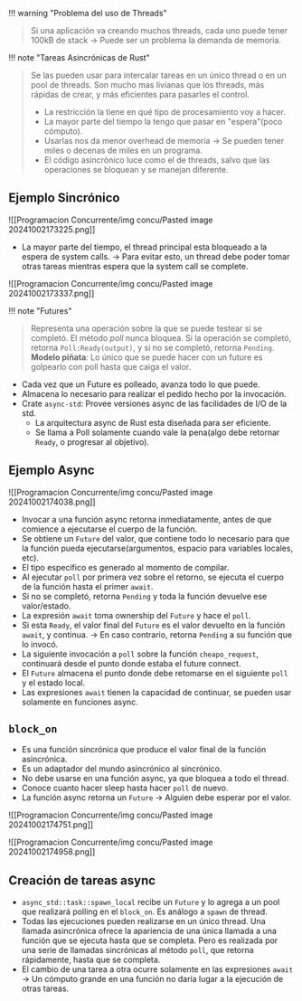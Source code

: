 
 !!! warning "Problema del uso de Threads"
> Si una aplicación va creando muchos threads, cada uno puede tener 100kB de stack -> Puede ser un problema la demanda de memoria.


!!! note "Tareas Asincrónicas de Rust"
> Se las pueden usar para intercalar tareas en un único thread o en un pool de threads.
> Son mucho mas livianas que los threads, más rápidas de crear, y más eficientes para pasarles el control.
> - La restricción la tiene en qué tipo de procesamiento voy a hacer.
> - La mayor parte del tiempo la tengo que pasar en "espera"(poco cómputo).
> - Usarlas nos da menor overhead de memoria -> Se pueden tener miles o decenas de miles en un programa.
> - El código asincrónico luce como el de threads, salvo que las operaciones se bloquean y se manejan diferente.

## Ejemplo Sincrónico

![[Programacion Concurrente/img concu/Pasted image 20241002173225.png]]

- La mayor parte del tiempo, el thread principal esta bloqueado a la espera de system calls. -> Para evitar esto, un thread debe poder tomar otras tareas mientras espera que la system call se complete.

![[Programacion Concurrente/img concu/Pasted image 20241002173337.png]]



!!! note "Futures"
> Representa una operación sobre la que se puede testear si se completó.
> El método *poll* nunca bloquea.
> Si la operación se completó, retorna `Poll:Ready(output)`, y si no se completó, retorna `Pending`.
> **Modelo piñata**: Lo único que se puede hacer con un future es golpearlo con poll hasta que caiga el valor.

- Cada vez que un Future es polleado, avanza todo lo que puede.
- Almacena lo necesario para realizar el pedido hecho por la invocación.
- Crate `async-std`: Provee versiones async de las facilidades de I/O de la std.
	- La arquitectura async de Rust esta diseñada para ser eficiente.
	- Se llama a Poll solamente cuando vale la pena(algo debe retornar `Ready`, o progresar al objetivo).


## Ejemplo Async

![[Programacion Concurrente/img concu/Pasted image 20241002174038.png]]

- Invocar a una función async retorna inmediatamente, antes de que comience a ejecutarse el cuerpo de la función.
- Se obtiene un `Future` del valor, que contiene todo lo necesario para que la función pueda ejecutarse(argumentos, espacio para variables locales, etc).
- El tipo específico es generado al momento de compilar.
- Al ejecutar `poll` por primera vez sobre el retorno, se ejecuta el cuerpo de la función hasta el primer `await`.
- Si no se completó, retorna `Pending` y toda la función devuelve ese valor/estado.
- La expresión `await` toma ownership del `Future` y hace el `poll`.
- Si esta `Ready`, el valor final del `Future` es el valor devuelto en la función `await`, y continua. -> En caso contrario, retorna `Pending` a su función que lo invocó.
- La siguiente invocación a `poll` sobre la función `cheapo_request`, continuará desde el punto donde estaba el future connect.
- El `Future` almacena el punto donde debe retomarse en el siguiente `poll` y el estado local.
- Las expresiones `await` tienen la capacidad de continuar, se pueden usar solamente en funciones async.

## `block_on`
- Es una función sincrónica que produce el valor final de la función asincrónica.
- Es un adaptador del mundo asincrónico al sincrónico.
- No debe usarse en una función async, ya que bloquea a todo el thread.
- Conoce cuanto hacer sleep hasta hacer `poll` de nuevo.
- La función async retorna un `Future` -> Alguien debe esperar por el valor.

![[Programacion Concurrente/img concu/Pasted image 20241002174751.png]]


![[Programacion Concurrente/img concu/Pasted image 20241002174958.png]]


## Creación de tareas async
- `async_std::task::spawn_local` recibe un `Future` y lo agrega a un pool que realizará polling en el `block_on`. Es análogo a `spawn` de thread.
- Todas las ejecuciones pueden realizarse en un único thread. Una llamada asincrónica ofrece la apariencia de una única llamada a una función que se ejecuta hasta que se completa. Pero es realizada por una serie de llamadas sincrónicas al método `poll`, que retorna rápidamente, hasta que se completa.
- El cambio de una tarea a otra ocurre solamente en las expresiones `await` -> Un cómputo grande en una función no daría lugar a la ejecución de otras tareas.